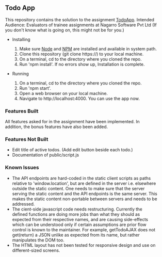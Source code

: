 ## Todo App

This repository contains the solution to the assignment [TodoApp](https://github.com/malikankit/ng-aug-2017-web-dev/blob/master/Day_11_30_Aug/Assignment.md).
Intended Audience: Evaluators of trainee assignments at Nagarro Software Pvt Ltd
(If you don't know what is going on, this might not be for you.)

* Installing
    1. Make sure [Node](https://nodejs.org) and [NPM](https://www.npmjs.com) are installed and available in system path.
    2. Clone this repository (git clone https://<repo-url>) to your local machine.
    2. On a terminal, cd to the directory where you cloned the repo.
    3. Run 'npm install'.
    If no errors show up, Installation is complete.

* Running
    1. On a terminal, cd to the directory where you cloned the repo.
    2. Run 'npm start'.
    3. Open a web browser on your local machine.
    4. Navigate to http://localhost:4000.
    You can use the app now.

### Features Built
All features asked for in the assignment have been implemented.
In addition, the bonus features have also been added.

### Features Not Built
* Edit title of active todos. (Add edit button beside each todo.)
* Documentation of public/script.js

### Known Issues
* The API endpoints are hard-coded in the static client scripts as paths relative to 'window.location', but are defined in the server i.e. elsewhere outside the static content. One needs to make sure that the server serving the static content and the API endpoints is the same server. This makes the static content non-portable between servers and needs to be addressed.
* The cient-side javascript code needs restructuring. Currently the defined functions are doing more jobs than what they should as expected from their respective names, and are causing side-effects which can be understood only if certain assumptions are prior flow control is known to the maintainer. For example, getTodoAJAX does not get(return) a JSON unlike as expected from its name, but rather manipulates the DOM too.
* The HTML layout has not been tested for responsive design and use on different-sized screens.
